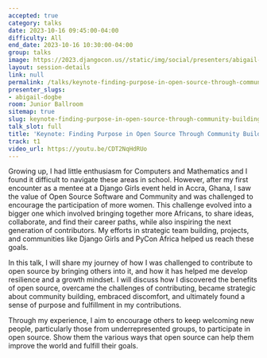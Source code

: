 ```yaml
---
accepted: true
category: talks
date: 2023-10-16 09:45:00-04:00
difficulty: All
end_date: 2023-10-16 10:30:00-04:00
group: talks
image: https://2023.djangocon.us//static/img/social/presenters/abigail-dogbe.png
layout: session-details
link: null
permalink: /talks/keynote-finding-purpose-in-open-source-through-community-building/
presenter_slugs:
- abigail-dogbe
room: Junior Ballroom
sitemap: true
slug: keynote-finding-purpose-in-open-source-through-community-building
talk_slot: full
title: 'Keynote: Finding Purpose in Open Source Through Community Building.'
track: t1
video_url: https://youtu.be/CDT2NqHdRUo
---
```


Growing up, I had little enthusiasm for Computers and Mathematics and I found it difficult to navigate these areas in school. However, after my first encounter as a mentee at a Django Girls event held in Accra, Ghana, I saw the value of Open Source Software and Community and was challenged to encourage the participation of more women. This challenge evolved into a bigger one which involved bringing together more Africans, to share ideas, collaborate, and find their career paths, while also inspiring the next generation of contributors. My efforts in strategic team building, projects, and communities like Django Girls and PyCon Africa helped us reach these goals.

In this talk, I will share my journey of how I was challenged to contribute to open source by bringing others into it, and how it has helped me develop resilience and a growth mindset. I will discuss how I discovered the benefits of open source, overcame the challenges of contributing, became strategic about community building, embraced discomfort, and ultimately found a sense of purpose and fulfillment in my contributions.

Through my experience, I aim to encourage others to keep welcoming new people, particularly those from underrepresented groups, to participate in open source. Show them the various ways that open source can help them improve the world and fulfill their goals.
